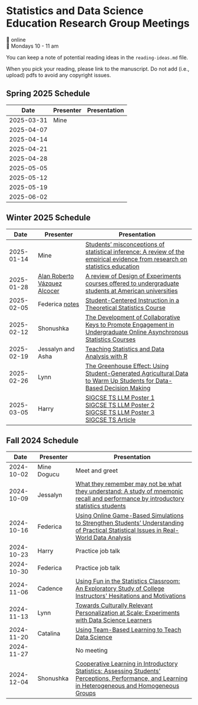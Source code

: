 # Statistics and Data Science Education Research Group Meetings

:pushpin: online   
:calendar: Mondays 10 - 11 am

You can keep a note of potential reading ideas in the `reading-ideas.md` file. 

When you pick your reading, please link to the manuscript. Do not add (i.e., upload) pdfs to avoid any copyright issues. 

## Spring 2025 Schedule

| Date | Presenter | Presentation |
|------|-----------|---------|
|2025-03-31|Mine||
|2025-04-07|||
|2025-04-14|||
|2025-04-21|||
|2025-04-28|||
|2025-05-05|||
|2025-05-12|||
|2025-05-19|||
|2025-06-02|||

## Winter 2025 Schedule

| Date | Presenter | Presentation |
|------|-----------|---------|
|2025-01-14|Mine  |[Students’ misconceptions of statistical inference: A review of the empirical evidence from research on statistics education](https://www.sciencedirect.com/science/article/abs/pii/S1747938X07000164?via%3Dihub) | 
|2025-01-28|[Alan Roberto Vázquez Alcocer](https://research.tec.mx/vivo-tec/display/PID_115457)  |[A review of Design of Experiments courses offered to undergraduate students at American universities](https://www.tandfonline.com/doi/abs/10.1080/00031305.2024.2368803) | 
|2025-02-05|  Federica [notes](https://github.com/mdogucu/group-meetings/blob/main/discussion-notes/student-centered-theory.qmd)| [Student-Centered Instruction in a Theoretical Statistics Course](https://www.tandfonline.com/doi/full/10.1080/10691898.2009.11889530#d1e94) | 
|2025-02-12| Shonushka | [The Development of Collaborative Keys to Promote Engagement in Undergraduate Online Asynchronous Statistics Courses](https://www.tandfonline.com/doi/full/10.1080/26939169.2024.2448465) |
|2025-02-19| Jessalyn and Asha | [Teaching Statistics and Data Analysis with R](https://www.tandfonline.com/doi/full/10.1080/26939169.2022.2089410#abstract) |
|2025-02-26| Lynn | [The Greenhouse Effect: Using Student-Generated Agricultural Data to Warm Up Students for Data-Based Decision Making](https://www.tandfonline.com/doi/full/10.1080/26939169.2024.2441672#abstract) |
|2025-03-05| Harry | [SIGCSE TS LLM Poster 1](https://dl.acm.org/doi/pdf/10.1145/3641555.3705253) <br> [SIGCSE TS LLM Poster 2](https://dl.acm.org/doi/pdf/10.1145/3641555.3705175) <br> [SIGCSE TS LLM Poster 3](https://dl.acm.org/doi/pdf/10.1145/3641555.3705245) <br> [SIGCSE TS Article](https://dl.acm.org/doi/pdf/10.1145/3641554.3701864) |



## Fall 2024 Schedule

| Date | Presenter | Presentation |
|------|-----------|---------|
|2024-10-02| Mine Dogucu | Meet and greet| 
|2024-10-09| Jessalyn | [What they remember may not be what they understand: A study of mnemonic recall and performance by introductory statistics students](https://www.tandfonline.com/doi/full/10.1080/26939169.2024.2334905) |
|2024-10-16| Federica | [Using Online Game-Based Simulations to Strengthen Students’ Understanding of Practical Statistical Issues in Real-World Data Analysis](https://www.tandfonline.com/doi/full/10.1080/00031305.2015.1075421?casa_token=7mvhs7P--GcAAAAA%3AcOx6fM8srz4nxDwmLAuOVCrKPxx36MrkqHO4E98fYps0Sun_le0NymklPTd3H-7SG4BpQ9-FLFb0eg) |
|2024-10-23| Harry  | Practice job talk |
|2024-10-30| Federica | Practice job talk |
|2024-11-06| Cadence | [Using Fun in the Statistics Classroom: An Exploratory Study of College Instructors' Hesitations and Motivations](https://www.tandfonline.com/doi/abs/10.1080/10691898.2013.11889659) |
|2024-11-13| Lynn | [Towards Culturally Relevant Personalization at Scale: Experiments with Data Science Learners](https://link.springer.com/article/10.1007/s40593-021-00262-2)|
|2024-11-20| Catalina | [Using Team-Based Learning to Teach Data Science](https://doi.org/10.1080/26939169.2021.1971587) |
|2024-11-27||No meeting|
|2024-12-04|Shonushka|[Cooperative Learning in Introductory Statistics: Assessing Students’ Perceptions, Performance, and Learning in Heterogeneous and Homogeneous Groups](https://www.tandfonline.com/doi/full/10.1080/26939169.2024.2302175)|
